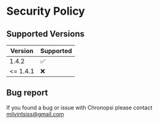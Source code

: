 # Security Policy

## Supported Versions

| Version | Supported          |
| ------- | ------------------ |
| 1.4.2   | :white_check_mark: |
| <= 1.4.1 | :x:                |

## Bug report

If you found a bug or issue with Chronopsi please contact milvintsiss@gmail.com
